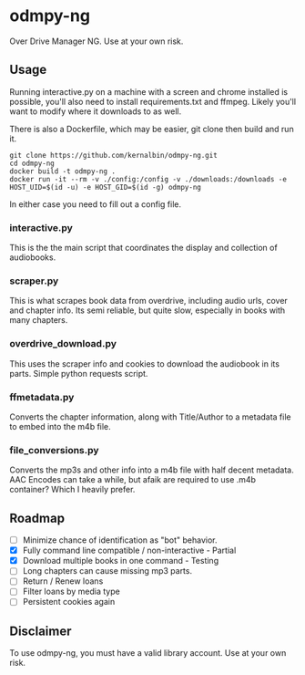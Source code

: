 # odmpy-ng
Over Drive Manager NG. Use at your own risk.

## Usage

Running interactive.py on a machine with a screen and chrome installed is possible, you'll also need to install requirements.txt and ffmpeg. Likely you'll want to modify where it downloads to as well.

There is also a Dockerfile, which may be easier, git clone then build and run it. 
```
git clone https://github.com/kernalbin/odmpy-ng.git
cd odmpy-ng
docker build -t odmpy-ng .
docker run -it --rm -v ./config:/config -v ./downloads:/downloads -e HOST_UID=$(id -u) -e HOST_GID=$(id -g) odmpy-ng
```

In either case you need to fill out a config file. 

### interactive.py
This is the the main script that coordinates the display and collection of audiobooks.

### scraper.py
This is what scrapes book data from overdrive, including audio urls, cover and chapter info.
Its semi reliable, but quite slow, especially in books with many chapters.

### overdrive_download.py
This uses the scraper info and cookies to download the audiobook in its parts.
Simple python requests script.

### ffmetadata.py
Converts the chapter information, along with Title/Author to a metadata file to embed into the m4b file.

### file_conversions.py
Converts the mp3s and other info into a m4b file with half decent metadata.
AAC Encodes can take a while, but afaik are required to use .m4b container? Which I heavily prefer.

## Roadmap
- [ ] Minimize chance of identification as "bot" behavior.
- [x] Fully command line compatible / non-interactive - Partial
- [x] Download multiple books in one command - Testing
- [ ] Long chapters can cause missing mp3 parts.
- [ ] Return / Renew loans
- [ ] Filter loans by media type
- [ ] Persistent cookies again

## Disclaimer
To use odmpy-ng, you must have a valid library account. Use at your own risk.
